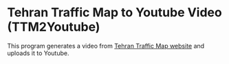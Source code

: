 # Tehran Traffic Map to Youtube Video (TTM2Youtube)

This program generates a video from [Tehran Traffic Map website](http://31.24.237.150/TTCCTrafficWebSite/UploadedFiles/WebTrafficImages/Web0.png) and uploads it to Youtube.


